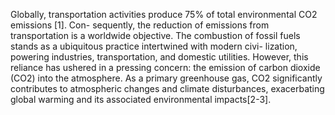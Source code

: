 Globally, transportation activities produce 75% of total environmental CO2 emissions [1]. Con- sequently, the reduction of emissions from transportation is a worldwide objective.
The combustion of fossil fuels stands as a ubiquitous practice intertwined with modern civi- lization, powering industries, transportation, and domestic utilities. However, this reliance has ushered in a pressing concern: the emission of carbon dioxide (CO2) into the atmosphere. As a primary greenhouse gas, CO2 significantly contributes to atmospheric changes and climate disturbances, exacerbating global warming and its associated environmental impacts[2-3].
